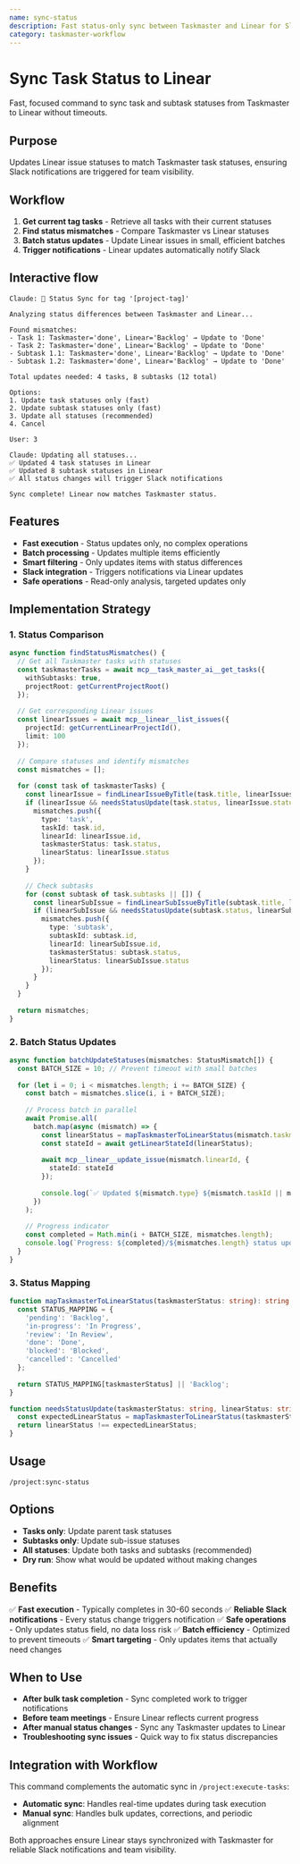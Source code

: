 ```yaml
---
name: sync-status
description: Fast status-only sync between Taskmaster and Linear for Slack notifications
category: taskmaster-workflow
---
```


# Sync Task Status to Linear

Fast, focused command to sync task and subtask statuses from Taskmaster to Linear without timeouts.

## Purpose

Updates Linear issue statuses to match Taskmaster task statuses, ensuring Slack notifications are triggered for team visibility.

## Workflow

1. **Get current tag tasks** - Retrieve all tasks with their current statuses
2. **Find status mismatches** - Compare Taskmaster vs Linear statuses  
3. **Batch status updates** - Update Linear issues in small, efficient batches
4. **Trigger notifications** - Linear updates automatically notify Slack

## Interactive flow

```
Claude: 🔄 Status Sync for tag '[project-tag]'

Analyzing status differences between Taskmaster and Linear...

Found mismatches:
- Task 1: Taskmaster='done', Linear='Backlog' → Update to 'Done'
- Task 2: Taskmaster='done', Linear='Backlog' → Update to 'Done'  
- Subtask 1.1: Taskmaster='done', Linear='Backlog' → Update to 'Done'
- Subtask 1.2: Taskmaster='done', Linear='Backlog' → Update to 'Done'

Total updates needed: 4 tasks, 8 subtasks (12 total)

Options:
1. Update task statuses only (fast)
2. Update subtask statuses only (fast)
3. Update all statuses (recommended)
4. Cancel

User: 3

Claude: Updating all statuses...
✅ Updated 4 task statuses in Linear
✅ Updated 8 subtask statuses in Linear
✅ All status changes will trigger Slack notifications

Sync complete! Linear now matches Taskmaster status.
```

## Features

- **Fast execution** - Status updates only, no complex operations
- **Batch processing** - Updates multiple items efficiently  
- **Smart filtering** - Only updates items with status differences
- **Slack integration** - Triggers notifications via Linear updates
- **Safe operations** - Read-only analysis, targeted updates only

## Implementation Strategy

### **1. Status Comparison**
```typescript
async function findStatusMismatches() {
  // Get all Taskmaster tasks with statuses
  const taskmasterTasks = await mcp__task_master_ai__get_tasks({
    withSubtasks: true,
    projectRoot: getCurrentProjectRoot()
  });
  
  // Get corresponding Linear issues
  const linearIssues = await mcp__linear__list_issues({
    projectId: getCurrentLinearProjectId(),
    limit: 100
  });
  
  // Compare statuses and identify mismatches
  const mismatches = [];
  
  for (const task of taskmasterTasks) {
    const linearIssue = findLinearIssueByTitle(task.title, linearIssues);
    if (linearIssue && needsStatusUpdate(task.status, linearIssue.status)) {
      mismatches.push({
        type: 'task',
        taskId: task.id,
        linearId: linearIssue.id,
        taskmasterStatus: task.status,
        linearStatus: linearIssue.status
      });
    }
    
    // Check subtasks
    for (const subtask of task.subtasks || []) {
      const linearSubIssue = findLinearSubIssueByTitle(subtask.title, linearIssues);
      if (linearSubIssue && needsStatusUpdate(subtask.status, linearSubIssue.status)) {
        mismatches.push({
          type: 'subtask',
          subtaskId: subtask.id,
          linearId: linearSubIssue.id,
          taskmasterStatus: subtask.status,
          linearStatus: linearSubIssue.status
        });
      }
    }
  }
  
  return mismatches;
}
```

### **2. Batch Status Updates**
```typescript
async function batchUpdateStatuses(mismatches: StatusMismatch[]) {
  const BATCH_SIZE = 10; // Prevent timeout with small batches
  
  for (let i = 0; i < mismatches.length; i += BATCH_SIZE) {
    const batch = mismatches.slice(i, i + BATCH_SIZE);
    
    // Process batch in parallel
    await Promise.all(
      batch.map(async (mismatch) => {
        const linearStatus = mapTaskmasterToLinearStatus(mismatch.taskmasterStatus);
        const stateId = await getLinearStateId(linearStatus);
        
        await mcp__linear__update_issue(mismatch.linearId, {
          stateId: stateId
        });
        
        console.log(`✅ Updated ${mismatch.type} ${mismatch.taskId || mismatch.subtaskId} to ${linearStatus}`);
      })
    );
    
    // Progress indicator
    const completed = Math.min(i + BATCH_SIZE, mismatches.length);
    console.log(`Progress: ${completed}/${mismatches.length} status updates completed`);
  }
}
```

### **3. Status Mapping**
```typescript
function mapTaskmasterToLinearStatus(taskmasterStatus: string): string {
  const STATUS_MAPPING = {
    'pending': 'Backlog',
    'in-progress': 'In Progress',
    'review': 'In Review',
    'done': 'Done', 
    'blocked': 'Blocked',
    'cancelled': 'Cancelled'
  };
  
  return STATUS_MAPPING[taskmasterStatus] || 'Backlog';
}

function needsStatusUpdate(taskmasterStatus: string, linearStatus: string): boolean {
  const expectedLinearStatus = mapTaskmasterToLinearStatus(taskmasterStatus);
  return linearStatus !== expectedLinearStatus;
}
```

## Usage

```
/project:sync-status
```

## Options

- **Tasks only**: Update parent task statuses
- **Subtasks only**: Update sub-issue statuses  
- **All statuses**: Update both tasks and subtasks (recommended)
- **Dry run**: Show what would be updated without making changes

## Benefits

✅ **Fast execution** - Typically completes in 30-60 seconds
✅ **Reliable Slack notifications** - Every status change triggers notification
✅ **Safe operations** - Only updates status field, no data loss risk
✅ **Batch efficiency** - Optimized to prevent timeouts
✅ **Smart targeting** - Only updates items that actually need changes

## When to Use

- **After bulk task completion** - Sync completed work to trigger notifications
- **Before team meetings** - Ensure Linear reflects current progress
- **After manual status changes** - Sync any Taskmaster updates to Linear
- **Troubleshooting sync issues** - Quick way to fix status discrepancies

## Integration with Workflow

This command complements the automatic sync in `/project:execute-tasks`:

- **Automatic sync**: Handles real-time updates during task execution
- **Manual sync**: Handles bulk updates, corrections, and periodic alignment

Both approaches ensure Linear stays synchronized with Taskmaster for reliable Slack notifications and team visibility.